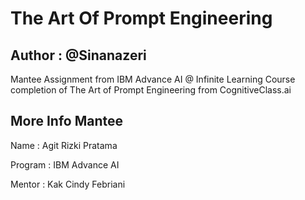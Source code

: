 # The Art Of Prompt Engineering

## Author : @Sinanazeri

Mantee Assignment from IBM Advance AI @ Infinite Learning Course completion of The Art of Prompt Engineering from CognitiveClass.ai

## More Info Mantee

Name : Agit Rizki Pratama

Program : IBM Advance AI

Mentor : Kak Cindy Febriani
